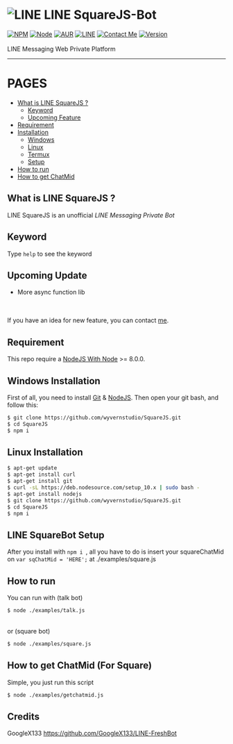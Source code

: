 # ![LINE](https://github.com/GoogleX133/LINE-WebChat/raw/master/public/images/small.png) LINE SquareJS-Bot
[![NPM](https://img.shields.io/badge/npm-%3E=%205.5.0-blue.svg)](https://nodejs.org/) [![Node](https://img.shields.io/badge/node-%3E=%208.0.0-brightgreen.svg)](https://nodejs.org/) [![AUR](https://img.shields.io/aur/license/yaourt.svg)](https://github.com/GoogleX133/LINE-FreshBot/blob/master/LICENSE) [![LINE](https://img.shields.io/badge/line-%207.18-brightgreen.svg)](http://line.me/) [![Contact Me](https://img.shields.io/badge/chat-on%20line-1bacbc.svg)](http://line.me/ti/p/MB6mnZWbu_) [![Version](https://img.shields.io/badge/beta-1.0-brightgreen.svg)](https://github.com/GoogleX133/LINE-FreshBot)<br><br>
LINE Messaging Web Private Platform

----

PAGES
=====

- [What is LINE SquareJS ?](#what-is-line-squarejs-)
    - [Keyword](#keyword)
    - [Upcoming Feature](#upcoming-update)
- [Requirement](#requirement)
- [Installation](#)
    - [Windows](#windows-installation)
    - [Linux](#linux-installation)
    - [Termux](#linux-installation)
    - [Setup](#line-squarebot-setup)
- [How to run](#how-to-run)
- [How to get ChatMid](#how-to-get-chatmid-for-square)


## What is LINE SquareJS ?

LINE SquareJS is an unofficial *LINE Messaging Private Bot*

## Keyword

Type `help` to see the keyword

## Upcoming Update

- More async function lib

<br><br>
If you have an idea for new feature, you can contact [me](https://line.me/ti/p/~@lmu8345a_).

## Requirement

This repo require a [NodeJS With Node](https://nodejs.org/) >= 8.0.0.

## Windows Installation

First of all, you need to install [Git](https://git-scm.com/download/win) & [NodeJS](https://nodejs.org/). Then open your git bash, and follow this:<br>
```sh
$ git clone https://github.com/wyvernstudio/SquareJS.git
$ cd SquareJS
$ npm i
```

## Linux Installation

```sh
$ apt-get update
$ apt-get install curl
$ apt-get install git
$ curl -sL https://deb.nodesource.com/setup_10.x | sudo bash -
$ apt-get install nodejs
$ git clone https://github.com/wyvernstudio/SquareJS.git
$ cd SquareJS
$ npm i
```

## LINE SquareBot Setup

After you install with `npm i `, all you have to do is insert your squareChatMid on `var sqChatMid = 'HERE';` at ./examples/square.js

## How to run

You can run with (talk bot)<br>
```sh
$ node ./examples/talk.js
```
<br>or (square bot)<br>
```sh
$ node ./examples/square.js
```

## How to get ChatMid (For Square)

Simple, you just run this script<br>
```sh
$ node ./examples/getchatmid.js
```

## Credits

GoogleX133 https://github.com/GoogleX133/LINE-FreshBot
